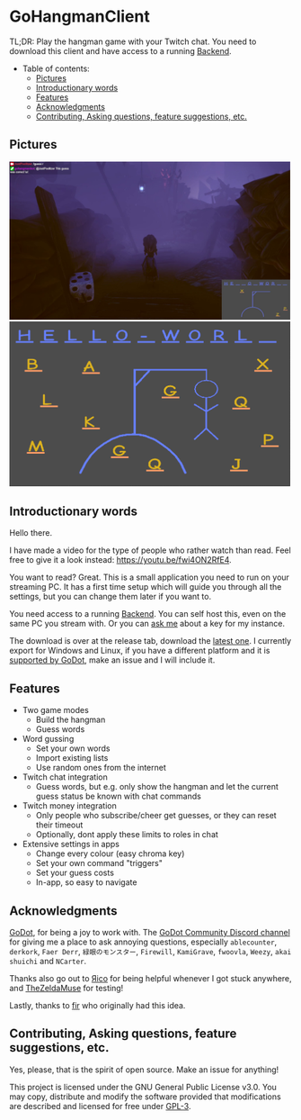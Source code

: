 # GoHangmanClient

TL;DR: Play the hangman game with your Twitch chat. You need to download this client and have access to a running [Backend](https://github.com/Poolitzer/GoHangmanServer).

* Table of contents:
  * [Pictures](#pictures)
  * [Introductionary words](#introductionary-words)
  * [Features](#features-)
  * [Acknowledgments](#acknowledgments)
  * [Contributing, Asking questions, feature suggestions, etc.](#contributing--asking-questions--feature-suggestions--etc)

## Pictures
<p float="left">
  <img src="/showcaseIngame.png" width="500" />
  <img src="/showcase.png" width="500" />
</p>

## Introductionary words
Hello there. 

I have made a video for the type of people who rather watch than read. Feel free to give it a look instead: https://youtu.be/fwi4ON2RfE4.

You want to read? Great. This is a small application you need to run on your streaming PC. It has a first time setup which will guide you through all the settings, but you can change them later if you want to.

You need access to a running [Backend](https://github.com/Poolitzer/GoHangmanServer). You can self host this, even on the same PC you stream with. Or you can [ask me](https://poolitzer.eu/#contact) about a key for my instance.

The download is over at the release tab, download the [latest one](https://github.com/Poolitzer/GoHangmanClient/releases/latest). I currently export for Windows and Linux, if you have a different platform and it is [supported by GoDot](https://docs.godotengine.org/en/stable/about/faq.html#which-platforms-are-supported-by-godot), make an issue and I will include it.

## Features

- Two game modes
  - Build the hangman
  - Guess words
- Word gussing
  - Set your own words
  - Import existing lists
  - Use random ones from the internet
- Twitch chat integration
  - Guess words, but e.g. only show the hangman and let the current guess status be known with chat commands
- Twitch money integration 
  - Only people who subscribe/cheer get guesses, or they can reset their timeout
  - Optionally, dont apply these limits to roles in chat
- Extensive settings in apps
  - Change every colour (easy chroma key)
  - Set your own command "triggers"
  - Set your guess costs
  - In-app, so easy to navigate
 
 ## Acknowledgments
 
[GoDot](https://godotengine.org/), for being a joy to work with. The [GoDot Community Discord channel](https://discord.com/invite/4JBkykG) for giving me a place to ask annoying questions, especially `ablecounter`, `derkork`, `Faer Derr`, `緑眼のモンスター`, `Firewill`, `KamiGrave`, `fwoovla`, `Weezy`, `akai shuichi` and `NCarter`.

Thanks also go out to [Яico](https://github.com/d-Rickyy-b) for being helpful whenever I got stuck anywhere, and [TheZeldaMuse](https://www.twitch.tv/thezeldamuse) for testing!

Lastly, thanks to [fir](https://www.twitch.tv/fir_) who originally had this idea.
 
 ## Contributing, Asking questions, feature suggestions, etc.
 Yes, please, that is the spirit of open source. Make an issue for anything!
 
 This project is licensed under the GNU General Public License v3.0. You may copy, distribute and modify the software provided that modifications are described and licensed for free under [GPL-3](./license).
